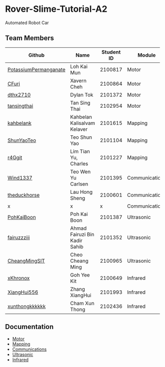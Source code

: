 # Rover-Slime-Tutorial-A2

Automated Robot Car

## Team Members

Github | Name | Student ID | Module
--- | --- | --- | ---
[PotassiumPermanganate](https://github.com/potassiumpermanganate) | Loh Kai Mun | 2100817 | Motor
[CFuri](https://github.com/CFuri) | Xavern Cheh | 2100864 | Motor
[dthx2710](https://github.com/dthx2710) | Dylan Tok | 2101372 | Motor
[tansingthai](https://github.com/singthaitan) | Tan Sing Thai | 2102954 | Motor
[kahbelank](https://github.com/kahbelank) | Kahbelan Kalisalvam Kelaver | 2101615 | Mapping
[ShunYaoTeo](https://github.com/ShunYaoTeo) | Teo Shun Yao | 2101104  | Mapping
[r4Ggit](https://github.com/r4Ggit) | Lim Tian Yu, Charles | 2101227 | Mapping
[Wind1337](https://github.com/Wind1337) | Teo Wen Yu Carlsen | 2101395 | Communications
[theduckhorse](https://github.com/theduckhorse) | Lau Hong Sheng | 2100601 | Communications
x | x | x | Communications
[PohKaiBoon](https://github.com/PohKaiBoon) | Poh Kai Boon | 2101387 | Ultrasonic
[fairuzzziii](https://github.com/fairuzzziii) | Ahmad Fairuzi Bin Kadir Sahib | 2101352 | Ultrasonic
[CheangMingSIT](https://github.com/CheangMingSIT) | Cheo Cheang Ming | 2100965 | Ultrasonic
[xKhronox](https://github.com/xKhronoz) | Goh Yee Kit | 2100649 | Infrared
[XiangHui556](https://github.com/XiangHui556)| Zhang XiangHui | 2101993 | Infrared
[xunthongkkkkkk](https://github.com/xunthongkkkkkk) | Cham Xun Thong | 2102436 | Infrared

## Documentation
- [Motor](./PWM&#32;and&#32;PID/README.md)
- [Mapping](./Mapping%20and%20Navigation/README.md)
- [Communications]()
- [Ultrasonic]()
- [Infrared](./Infrared%20(Encoder%20%2B%20Barcode)/README.md)

